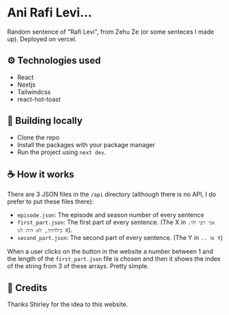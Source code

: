 # Ani Rafi Levi...
Random sentence of "Rafi Levi", from Zehu Ze (or some senteces I made up). Deployed on vercel.

## ⚙ Technologies used
- React
- Nextjs
- Tailwindcss
- react-hot-toast

## 🚀 Building locally
- Clone the repo
- Install the packages with your package manager
- Run the project using `next dev`.

## ☕ How it works
There are 3 JSON files in the `/api` directory (although there is no API, I do prefer to put these files there):
- `episode.json`: The episode and season number of every sentence
- `first_part.json`: The first part of every sentence. (The X in `אני רפי לוי. בילדותי, לא היה לנו X`).
- `second_part.json`: The second part of every sentence. (The Y in `.. אז Y`)

When a user clicks on the button in the website a number between 1 and the length of the `first_part.json` file is chosen and then it shows the index of the string from 3 of these arrays. Pretty simple. 

## 🙏 Credits
Thanks Shirley for the idea to this website.
